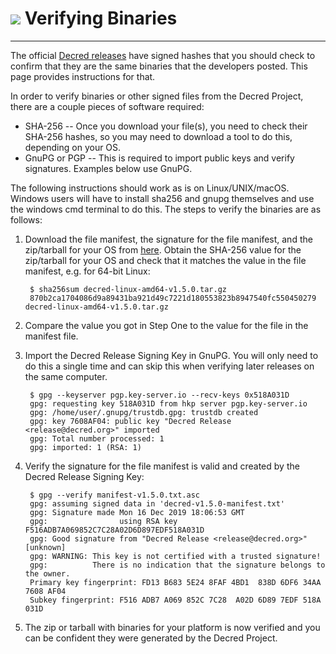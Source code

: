 # <img class="dcr-icon" src="/img/dcr-icons/Code.svg" /> Verifying Binaries

---

The official
[Decred releases](https://github.com/decred/decred-release) have
signed hashes that you should check to confirm that they are the same
binaries that the developers posted.  This page provides instructions
for that.

In order to verify binaries or other signed files from the Decred
Project, there are a couple pieces of software required:

* SHA-256 -- Once you download your file(s), you need to check their
  SHA-256 hashes, so you may need to download a tool to do this,
  depending on your OS.
* GnuPG or PGP -- This is required to import public keys and verify
  signatures. Examples below use GnuPG.

The following instructions should work as is on Linux/UNIX/macOS.
Windows users will have to install sha256 and gnupg themselves and use
the windows cmd terminal to do this.  The steps to verify the binaries
are as follows:

1. Download the file manifest, the signature for the file manifest, and the zip/tarball for your OS from [here](https://github.com/decred/decred-binaries/releases). Obtain the SHA-256 value for the zip/tarball for your OS and check that it matches the value in the file manifest, e.g. for 64-bit Linux:


        $ sha256sum decred-linux-amd64-v1.5.0.tar.gz 
        870b2ca1704086d9a89431ba921d49c7221d180553823b8947540fc550450279  decred-linux-amd64-v1.5.0.tar.gz

1. Compare the value you got in Step One to the value for the file in the manifest file.

1. Import the Decred Release Signing Key in GnuPG.  You will only need to do this a single time and can skip this when verifying later releases on the same computer.

        $ gpg --keyserver pgp.key-server.io --recv-keys 0x518A031D
        gpg: requesting key 518A031D from hkp server pgp.key-server.io
        gpg: /home/user/.gnupg/trustdb.gpg: trustdb created
        gpg: key 7608AF04: public key "Decred Release <release@decred.org>" imported
        gpg: Total number processed: 1
        gpg: imported: 1 (RSA: 1)

1. Verify the signature for the file manifest is valid and created by the Decred Release Signing Key:

        $ gpg --verify manifest-v1.5.0.txt.asc
        gpg: assuming signed data in 'decred-v1.5.0-manifest.txt'
        gpg: Signature made Mon 16 Dec 2019 18:06:53 GMT
        gpg:                using RSA key F516ADB7A069852C7C28A02D6D897EDF518A031D
        gpg: Good signature from "Decred Release <release@decred.org>" [unknown]
        gpg: WARNING: This key is not certified with a trusted signature!
        gpg:          There is no indication that the signature belongs to the owner.
        Primary key fingerprint: FD13 B683 5E24 8FAF 4BD1  838D 6DF6 34AA 7608 AF04
        Subkey fingerprint: F516 ADB7 A069 852C 7C28  A02D 6D89 7EDF 518A 031D

1. The zip or tarball with binaries for your platform is now verified and you can be confident they were generated by the Decred Project.
